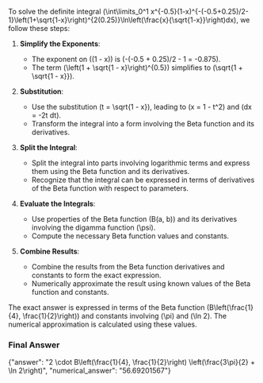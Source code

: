 To solve the definite integral \(\int\limits_0^1 x^{-0.5}(1-x)^{-(-0.5+0.25)/2-1}\left(1+\sqrt{1-x}\right)^{2(0.25)}\ln\left(\frac{x}{\sqrt{1-x}}\right)dx\), we follow these steps:

1. **Simplify the Exponents**:
   - The exponent on \((1 - x)\) is \(-(-0.5 + 0.25)/2 - 1 = -0.875\).
   - The term \(\left(1 + \sqrt{1 - x}\right)^{0.5}\) simplifies to \(\sqrt{1 + \sqrt{1 - x}}\).

2. **Substitution**:
   - Use the substitution \(t = \sqrt{1 - x}\), leading to \(x = 1 - t^2\) and \(dx = -2t dt\).
   - Transform the integral into a form involving the Beta function and its derivatives.

3. **Split the Integral**:
   - Split the integral into parts involving logarithmic terms and express them using the Beta function and its derivatives.
   - Recognize that the integral can be expressed in terms of derivatives of the Beta function with respect to parameters.

4. **Evaluate the Integrals**:
   - Use properties of the Beta function \(B(a, b)\) and its derivatives involving the digamma function \(\psi\).
   - Compute the necessary Beta function values and constants.

5. **Combine Results**:
   - Combine the results from the Beta function derivatives and constants to form the exact expression.
   - Numerically approximate the result using known values of the Beta function and constants.

The exact answer is expressed in terms of the Beta function \(B\left(\frac{1}{4}, \frac{1}{2}\right)\) and constants involving \(\pi\) and \(\ln 2\). The numerical approximation is calculated using these values.

### Final Answer
{"answer": "2 \\cdot B\\left(\\frac{1}{4}, \\frac{1}{2}\\right) \\left(\\frac{3\\pi}{2} + \\ln 2\\right)", "numerical_answer": "56.69201567"}
